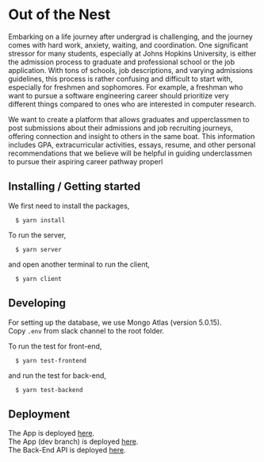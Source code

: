 # Out of the Nest 

Embarking on a life journey after undergrad is challenging, and the journey comes with hard work, anxiety, waiting, and coordination. One significant stressor for many students, especially at Johns Hopkins University, is either the admission process to graduate and professional school or the job application. With tons of schools, job descriptions, and varying admissions guidelines, this process is rather confusing and difficult to start with, especially for freshmen and sophomores. For example, a freshman who want to pursue a software engineering career should prioritize very different things compared to ones who are interested in computer research.  

We want to create a platform that allows graduates and upperclassmen to post submissions about their admissions and job recruiting journeys, offering connection and insight to others in the same boat. This information includes GPA, extracurricular activities, essays, resume, and other personal recommendations that we believe will be helpful in guiding underclassmen to pursue their aspiring career pathway properl

## Installing / Getting started

We first need to install the packages, 

```
  $ yarn install
```
To run the server,
```
  $ yarn server
```
and open another terminal to run the client,

```
  $ yarn client
```

## Developing

For setting up the database, we use Mongo Atlas (version 5.0.15).  
Copy `.env` from slack channel to the root folder.  

To run the test for front-end,

```
  $ yarn test-frontend
```
and run the test for back-end,

```
  $ yarn test-backend
```

## Deployment

The App is deployed [here](https://sp23-oose-project-team-13.vercel.app/).  
The App (dev branch) is deployed [here](https://sp23-oose-project-team-13-git-dev-team13jhu.vercel.app/).  
The Back-End API is deployed [here](https://sp23-oose-project-team-13.vercel.app/api/).
